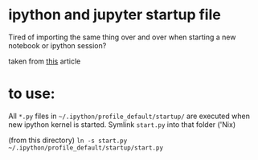 # ipython and jupyter startup file

Tired of importing the same thing over and over when starting a new notebook or ipython session?

taken from [this](https://towardsdatascience.com/how-to-automatically-import-your-favorite-libraries-into-ipython-or-a-jupyter-notebook-9c69d89aa343) article

# to use:

All `*.py` files in `~/.ipython/profile_default/startup/` are executed when new ipython kernel is started.  Symlink `start.py` into that folder ('Nix)

(from this directory)
`ln -s start.py ~/.ipython/profile_default/startup/start.py`
